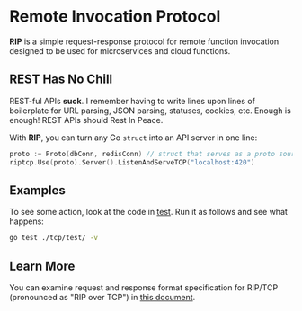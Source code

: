 # Remote Invocation Protocol

**RIP** is a simple request-response protocol for remote function invocation
designed to be used for microservices and cloud functions.

## REST Has No Chill

REST-ful APIs **suck**. I remember having to write lines upon lines of
boilerplate for URL parsing, JSON parsing, statuses, cookies, etc. Enough is
enough! REST APIs should Rest In Peace.

With **RIP**, you can turn any Go `struct` into an API server in one line:

```go
proto := Proto(dbConn, redisConn) // struct that serves as a proto source
riptcp.Use(proto).Server().ListenAndServeTCP("localhost:420")
```

## Examples

To see some action, look at the code in [test](./tcp/test/). Run it as follows
and see what happens:

```bash
go test ./tcp/test/ -v
```

## Learn More

You can examine request and response format specification for RIP/TCP
(pronounced as "RIP over TCP") in [this document](./docs/rip-tcp-spec.md).
